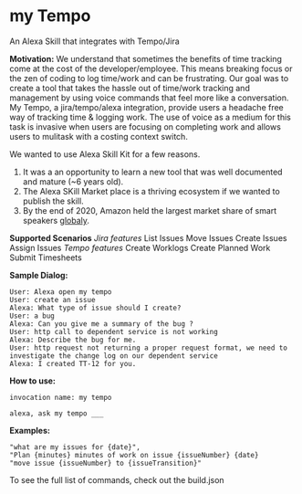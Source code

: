 # my Tempo
An Alexa Skill that integrates with Tempo/Jira

**Motivation:**
We understand that sometimes the benefits of time tracking come at the cost of the developer/employee. This means breaking focus or the zen of coding to log time/work and can be frustrating. Our goal was to create a tool that takes the hassle out of time/work tracking and management by using voice commands that feel more like a conversation. My Tempo, a jira/tempo/alexa integration, provide users a headache free way of tracking time & logging work. The use of voice as a medium for this task is invasive when users are focusing on completing work and allows users to mulitask with a costing context switch.

We wanted to use Alexa Skill Kit for a few reasons. 
1. It was a an opportunity to learn a new tool that was well documented and mature (~6 years old).
2. The Alexa SKill Market place is a thriving ecosystem if we wanted to publish the skill.
3. By the end of 2020, Amazon held the largest market share of smart speakers [globaly](https://www.statista.com/statistics/792604/worldwide-smart-speaker-market-share/).

**Supported Scenarios**
_Jira features_
List Issues
Move Issues
Create Issues
Assign Issues
_Tempo features_
Create Worklogs
Create Planned Work
Submit Timesheets

**Sample Dialog:**

    User: Alexa open my tempo
    User: create an issue
    Alexa: What type of issue should I create?
    User: a bug
    Alexa: Can you give me a summary of the bug ?
    User: http call to dependent service is not working
    Alexa: Describe the bug for me.
    User: http request not returning a proper request format, we need to investigate the change log on our dependent service
    Alexa: I created TT-12 for you.

**How to use:**
    
    invocation name: my tempo
    
    alexa, ask my tempo ___
    
**Examples:**
                    
    "what are my issues for {date}",
    "Plan {minutes} minutes of work on issue {issueNumber} {date}
    "move issue {issueNumber} to {issueTransition}"

To see the full list of commands, check out the build.json


